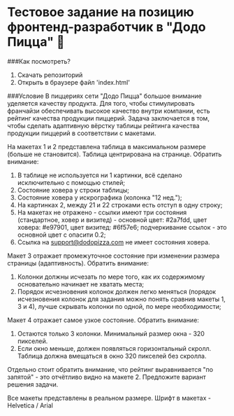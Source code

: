 # Тестовое задание на позицию фронтенд-разработчик в "Додо Пицца" 🍕

###Как посмотреть?
1. Скачать репозиторий
2. Открыть в браузере файл 'index.html'

###Условие
В пиццериях сети "Додо Пицца" большое внимание уделяется качеству продукта. Для того, чтобы стимулировать франчайзи обеспечивать высокое качество внутри компании, есть рейтинг качества продукции пиццерий. Задача заключается в том, чтобы сделать адаптивную вёрстку таблицы рейтинга качества продукции пиццерий в соответствии с макетами.

На макетах 1 и 2 представлена таблица в максимальном размере (больше не становится). Таблица центрирована на странице.
Обратить внимание:
1. В таблице не используется ни 1 картинки, всё сделано исключительно с помощью стилей;
2. Cостояние ховера у строки таблицы;
3. Состояние ховера у искрографика (колонка "12 нед.");
4. На картинках 2, между 21 и 22 строками есть отступ в одну строку;
5. На макетах не отражено - ссылки имеют три состояния (стандартное, ховер и визитед) - основной цвет: #2a7fdd, цвет ховера: #e97901, 
цвет визитед: #6f57e6; подчеркивание ссылок - это основной цвет с опасити 0.2;
6. Ссылка на support@dodopizza.com не имеет состояния ховера.

Макет 3 отражает промежуточное состояние при изменении размера страницы (адаптивность).
Обратить внимание:
1. Колонки должны исчезать по мере того, как их содержимому основательно начинает не хватать места;
2. Порядок исчезновения колонок должен легко меняться (порядок исчезновения колонок для задания можно понять сравнив макеты 1, 3 и 4),
лучше скрывать колонки по одной, по мере необходимости;

Макет 4 отражает самое узкое состояние.
Обратить внимание:
1. Остаются только 3 колонки. Минимальный размер окна - 320 пикселей. 
2. Если окно меньше, должен появляться горизонтальный скролл. Таблица должна вмещаться в окно 320 пикселей без скролла.

Отдельно стоит обратить внимание, что рейтинг выравнивается "по запятой" - это отчётливо видно на макете 2. Предложите вариант решения задачи.

Все макеты представлены в реальном размере.
Шрифт в макетах - Helvetica / Arial 
